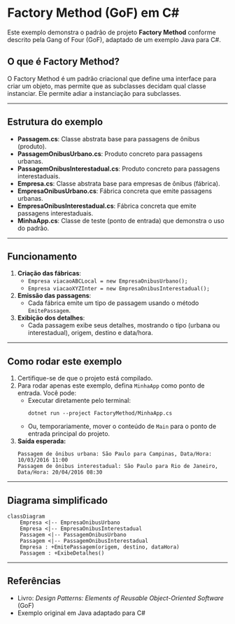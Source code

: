 # Factory Method (GoF) em C#

Este exemplo demonstra o padrão de projeto **Factory Method** conforme descrito pela Gang of Four (GoF), adaptado de um exemplo Java para C#.

## O que é Factory Method?
O Factory Method é um padrão criacional que define uma interface para criar um objeto, mas permite que as subclasses decidam qual classe instanciar. Ele permite adiar a instanciação para subclasses.

---

## Estrutura do exemplo

- **Passagem.cs**: Classe abstrata base para passagens de ônibus (produto).
- **PassagemOnibusUrbano.cs**: Produto concreto para passagens urbanas.
- **PassagemOnibusInterestadual.cs**: Produto concreto para passagens interestaduais.
- **Empresa.cs**: Classe abstrata base para empresas de ônibus (fábrica).
- **EmpresaOnibusUrbano.cs**: Fábrica concreta que emite passagens urbanas.
- **EmpresaOnibusInterestadual.cs**: Fábrica concreta que emite passagens interestaduais.
- **MinhaApp.cs**: Classe de teste (ponto de entrada) que demonstra o uso do padrão.

---

## Funcionamento

1. **Criação das fábricas**:
   - `Empresa viacaoABCLocal = new EmpresaOnibusUrbano();`
   - `Empresa viacaoXYZInter = new EmpresaOnibusInterestadual();`
2. **Emissão das passagens**:
   - Cada fábrica emite um tipo de passagem usando o método `EmitePassagem`.
3. **Exibição dos detalhes**:
   - Cada passagem exibe seus detalhes, mostrando o tipo (urbana ou interestadual), origem, destino e data/hora.

---

## Como rodar este exemplo

1. Certifique-se de que o projeto está compilado.
2. Para rodar apenas este exemplo, defina `MinhaApp` como ponto de entrada. Você pode:
   - Executar diretamente pelo terminal:
     ```
     dotnet run --project FactoryMethod/MinhaApp.cs
     ```
   - Ou, temporariamente, mover o conteúdo de `Main` para o ponto de entrada principal do projeto.
3. **Saída esperada:**
   ```
   Passagem de ônibus urbana: São Paulo para Campinas, Data/Hora: 10/03/2016 11:00
   Passagem de ônibus interestadual: São Paulo para Rio de Janeiro, Data/Hora: 20/04/2016 08:30
   ```

---

## Diagrama simplificado

```mermaid
classDiagram
    Empresa <|-- EmpresaOnibusUrbano
    Empresa <|-- EmpresaOnibusInterestadual
    Passagem <|-- PassagemOnibusUrbano
    Passagem <|-- PassagemOnibusInterestadual
    Empresa : +EmitePassagem(origem, destino, dataHora)
    Passagem : +ExibeDetalhes()
```

---

## Referências
- Livro: *Design Patterns: Elements of Reusable Object-Oriented Software* (GoF)
- Exemplo original em Java adaptado para C#
